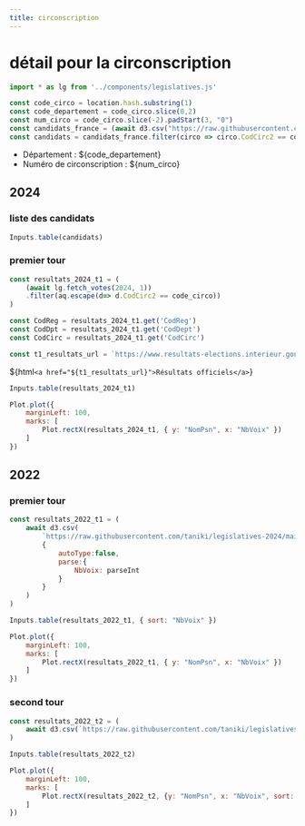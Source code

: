 ```yaml
---
title: circonscription
---
```


# détail pour la circonscription

```js
import * as lg from '../components/legislatives.js'

const code_circo = location.hash.substring(1)
const code_departement = code_circo.slice(0,2)
const num_circo = code_circo.slice(-2).padStart(3, "0")
const candidats_france = (await d3.csv("https://raw.githubusercontent.com/taniki/legislatives-2024/main/lg2024_t1_candidats.csv"))
const candidats = candidats_france.filter(circo => circo.CodCirc2 == code_circo)
```

- Département : ${code_departement}
- Numéro de circonscription : ${num_circo}

## 2024

### liste des candidats

```js
Inputs.table(candidats)
```

### premier tour

```js
const resultats_2024_t1 = (
	(await lg.fetch_votes(2024, 1))
	.filter(aq.escape(d=> d.CodCirc2 == code_circo))
)

const CodReg = resultats_2024_t1.get('CodReg')
const CodDpt = resultats_2024_t1.get('CodDept')
const CodCirc = resultats_2024_t1.get('CodCirc')
```

```js
const t1_resultats_url = `https://www.resultats-elections.interieur.gouv.fr/legislatives2024/ensemble_geographique/${CodReg}/${CodDpt}/${CodCirc}/index.html`
```

${html`<a href="${t1_resultats_url}">Résultats officiels</a>`}


```js
Inputs.table(resultats_2024_t1)
```

```js
Plot.plot({
	marginLeft: 100,
	marks: [
		Plot.rectX(resultats_2024_t1, { y: "NomPsn", x: "NbVoix" })
	]
})
```

## 2022

### premier tour

```js
const resultats_2022_t1 = (
	await d3.csv(
		`https://raw.githubusercontent.com/taniki/legislatives-2024/main/lg2022/t1/${code_departement}${num_circo}.csv`,
		{
			autoType:false,
			parse:{
				NbVoix: parseInt
			}
		}
	)
)
```

```js
Inputs.table(resultats_2022_t1, { sort: "NbVoix" })
```

```js
Plot.plot({
	marginLeft: 100,
	marks: [
		Plot.rectX(resultats_2022_t1, { y: "NomPsn", x: "NbVoix" })
	]
})
```

### second tour

```js
const resultats_2022_t2 = (
	await d3.csv(`https://raw.githubusercontent.com/taniki/legislatives-2024/main/lg2022/t2/${code_departement}${num_circo}.csv`)
)
```

```js
Inputs.table(resultats_2022_t2)
```

```js
Plot.plot({
	marginLeft: 100,
	marks: [
		Plot.rectX(resultats_2022_t2, {y: "NomPsn", x: "NbVoix", sort: "-NbVoix"})
	]
})
```
